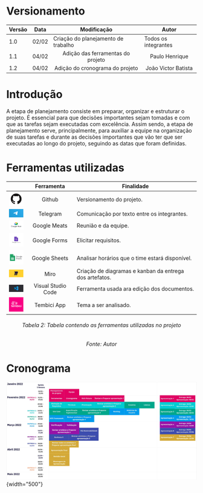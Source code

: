 # Versionamento

| Versão | Data | Modificação | Autor |
|-|-|-|-|
| 1.0 | 02/02 | Criação do planejamento de trabalho | Todos os integrantes |
|1.1| 04/02 |<center>Adição das ferramentas do projeto</center>|<center>Paulo Henrique</center>|
|1.2| 04/02 |<center>Adição do cronograma do projeto</center>|<center>João Victor Batista</center>|

# Introdução 

A etapa de planejamento consiste em preparar, organizar e estruturar o projeto. É essencial para que decisões importantes sejam tomadas e com que as tarefas sejam executadas com excelência. Assim sendo, a etapa de planejamento serve, principalmente, para auxiliar a equipe na organização de suas tarefas e durante as decisões importantes que vão ter que ser executadas ao longo do projeto, seguindo as datas que foram definidas.

# Ferramentas utilizadas

||Ferramenta|Finalidade|
|:-:|:-:|-|
| <img src="./assets/planejamento/logos/gitHub.png" width="50px" /> | Github | Versionamento do projeto. |
| <img src="./assets/planejamento/logos/telegram.png" width="50px" /> | Telegram | Comunicação por texto entre os integrantes. |
| <img src="./assets/planejamento/logos/googleMeets.png" width="50px" /> | Google Meats | Reunião e da equipe. |
| <img src="./assets/planejamento/logos/googleForms.png" width="50px" /> | Google Forms | Elicitar requisitos. |
| <img src="./assets/planejamento/logos/googleSheets.png" width="50px" /> | Google Sheets | Analisar horários que o time estará disponível. |
| <img src="./assets/planejamento/logos/miro.png" width="50px" /> | Miro | Criação de diagramas e kanban da entrega dos artefatos. |
| <img src="./assets/planejamento/logos/vscode.png" width="50px" /> | Visual Studio Code | Ferramenta usada ara edição dos documentos. |
| <img src="./assets/tembiciAlt.png" width="50px" /> | Tembici App | Tema a ser analisado. |
<h6 align = "center">Tabela 2: Tabela contendo as ferramentas utilizadas no projeto</h6>
<h6 align = "center">Fonte: Autor</h6>

# Cronograma
![Cronograma](./assets/planejamento/cronograma.jpg){width="500"}